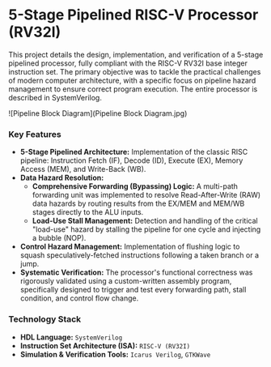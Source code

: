 # 5-Stage Pipelined RISC-V Processor (RV32I)

This project details the design, implementation, and verification of a 5-stage pipelined processor, fully compliant with the RISC-V RV32I base integer instruction set. The primary objective was to tackle the practical challenges of modern computer architecture, with a specific focus on pipeline hazard management to ensure correct program execution. The entire processor is described in SystemVerilog.

![Pipeline Block Diagram](Pipeline Block Diagram.jpg)

### Key Features

*   **5-Stage Pipelined Architecture:** Implementation of the classic RISC pipeline: Instruction Fetch (IF), Decode (ID), Execute (EX), Memory Access (MEM), and Write-Back (WB).
*   **Data Hazard Resolution:**
    *   **Comprehensive Forwarding (Bypassing) Logic:** A multi-path forwarding unit was implemented to resolve Read-After-Write (RAW) data hazards by routing results from the EX/MEM and MEM/WB stages directly to the ALU inputs.
    *   **Load-Use Stall Management:** Detection and handling of the critical "load-use" hazard by stalling the pipeline for one cycle and injecting a bubble (NOP).
*   **Control Hazard Management:** Implementation of flushing logic to squash speculatively-fetched instructions following a taken branch or a jump.
*   **Systematic Verification:** The processor's functional correctness was rigorously validated using a custom-written assembly program, specifically designed to trigger and test every forwarding path, stall condition, and control flow change.

### Technology Stack

*   **HDL Language:** `SystemVerilog`
*   **Instruction Set Architecture (ISA):** `RISC-V (RV32I)`
*   **Simulation & Verification Tools:** `Icarus Verilog`, `GTKWave`
